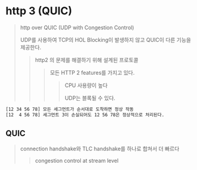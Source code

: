 # http 3 (QUIC)

> http over QUIC (UDP with Congestion Control)
>
> UDP를 사용하여 TCP의 HOL Blocking이 발생하지 않고 QUIC이 다른 기능을 제공한다.
>
> > http2 의 문제를 해결하기 위해 설계된 프로토콜
> >
> > > 모든 HTTP 2 features를 가지고 있다.
> > >
> > > > CPU 사용량이 높다
> > > >
> > > > UDP는 블록될 수 있다.

```sh
[12 34 56 78] 모든 세그먼트가 순서대로 도착하면 정상 작동
[12  4 56 78] 세그먼트 3이 손실되어도 12 56 78은 정상적으로 처리된다.
```

## QUIC

> connection handshake와 TLC handshake를 하나로 합쳐서 더 빠르다
>
> > congestion control at stream level
